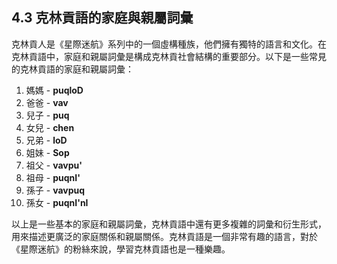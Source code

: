 ## 4.3 克林貢語的家庭與親屬詞彙

克林貢人是《星際迷航》系列中的一個虛構種族，他們擁有獨特的語言和文化。在克林貢語中，家庭和親屬詞彙是構成克林貢社會結構的重要部分。以下是一些常見的克林貢語的家庭和親屬詞彙：

1. 媽媽 - **puqloD**
2. 爸爸 - **vav**
3. 兒子 - **puq**
4. 女兒 - **chen**
5. 兄弟 - **loD**
6. 姐妹 - **Sop**
7. 祖父 - **vavpu'**
8. 祖母 - **puqnI'**
9. 孫子 - **vavpuq**
10. 孫女 - **puqnI'nI**

以上是一些基本的家庭和親屬詞彙，克林貢語中還有更多複雜的詞彙和衍生形式，用來描述更廣泛的家庭關係和親屬關係。克林貢語是一個非常有趣的語言，對於《星際迷航》的粉絲來說，學習克林貢語也是一種樂趣。